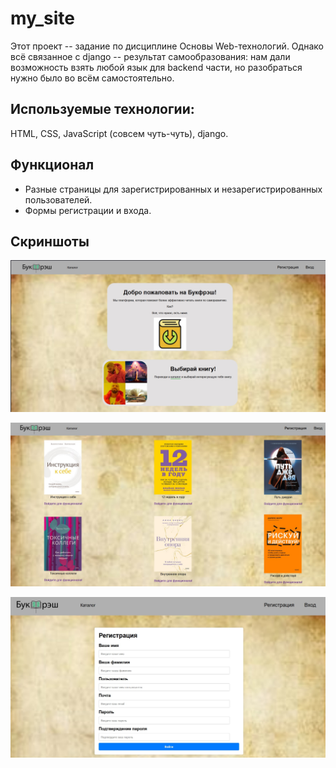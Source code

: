 # my_site

Этот проект -- задание по дисциплине Основы Web-технологий. 
Однако всё связанное с django -- результат самообразования: нам дали возможность взять любой язык для backend части, но разобраться нужно было во всём самостоятельно.

## Используемые технологии: 
HTML, CSS, JavaScript (совсем чуть-чуть), django.

## Функционал

- Разные страницы для зарегистрированных и незарегистрированных пользователей. 
- Формы регистрации и входа.

## Скриншоты

![Главная страница](images_of_site/img1.jpg)

![Каталог](images_of_site/img2.jpg)

![Форма регистрации](images_of_site/img3.jpg)
